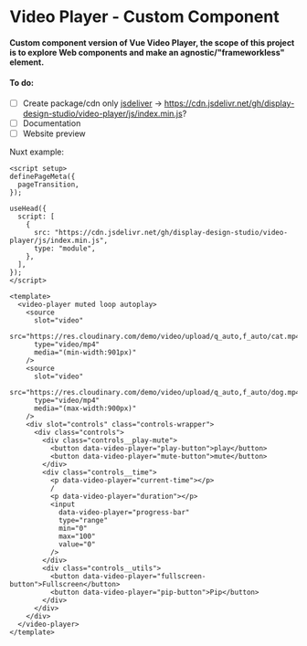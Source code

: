 # Video Player - Custom Component
#### Custom component version of Vue Video Player, the scope of this project is to explore Web components and make an agnostic/"frameworkless" element.

#### To do:
- [ ] Create package/cdn only [jsdeliver](https://www.jsdelivr.com/?docs=gh) -> https://cdn.jsdelivr.net/gh/display-design-studio/video-player/js/index.min.js?
- [ ] Documentation
- [ ] Website preview

Nuxt example: 
```
<script setup>
definePageMeta({
  pageTransition,
});

useHead({
  script: [
    {
      src: "https://cdn.jsdelivr.net/gh/display-design-studio/video-player/js/index.min.js",
      type: "module",
    },
  ],
});
</script>

<template>
  <video-player muted loop autoplay>
    <source
      slot="video"
      src="https://res.cloudinary.com/demo/video/upload/q_auto,f_auto/cat.mp4"
      type="video/mp4"
      media="(min-width:901px)"
    />
    <source
      slot="video"
      src="https://res.cloudinary.com/demo/video/upload/q_auto,f_auto/dog.mp4"
      type="video/mp4"
      media="(max-width:900px)"
    />
    <div slot="controls" class="controls-wrapper">
      <div class="controls">
        <div class="controls__play-mute">
          <button data-video-player="play-button">play</button>
          <button data-video-player="mute-button">mute</button>
        </div>
        <div class="controls__time">
          <p data-video-player="current-time"></p>
          /
          <p data-video-player="duration"></p>
          <input
            data-video-player="progress-bar"
            type="range"
            min="0"
            max="100"
            value="0"
          />
        </div>
        <div class="controls__utils">
          <button data-video-player="fullscreen-button">Fullscreen</button>
          <button data-video-player="pip-button">Pip</button>
        </div>
      </div>
    </div>
  </video-player>
</template>

```
